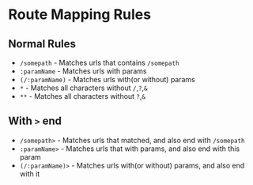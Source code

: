 # Route Mapping Rules
## Normal Rules
- `/somepath`      - Matches urls that contains `/somepath`
- `:paramName`     - Matches urls with params  
- `(/:paramName)`  - Matches urls with(or without) params  
- `*`              - Matches all characters without `/`,`?`,`&`  
- `**`             - Matches all characters without `?`,`&`  
## With `>` end
- `/somepath>`     - Matches urls that matched, and also end with `/somepath`  
- `:paramName>`    - Matches urls that with params, and also end with this param
- `(/:paramName)>` - Matches urls with(or without) params, and also end with it  
